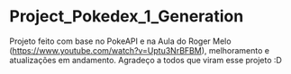 # Project_Pokedex_1_Generation
Projeto feito com base no PokeAPI e na Aula do Roger Melo (https://www.youtube.com/watch?v=Uptu3NrBFBM), melhoramento e atualizações em andamento. 
Agradeço a todos que viram esse projeto :D